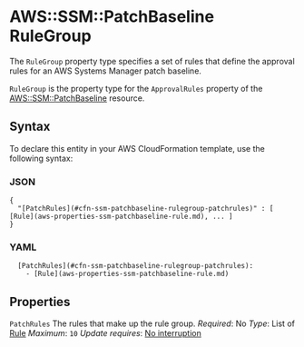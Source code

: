 # AWS::SSM::PatchBaseline RuleGroup<a name="aws-properties-ssm-patchbaseline-rulegroup"></a>

The `RuleGroup` property type specifies a set of rules that define the approval rules for an AWS Systems Manager patch baseline\.

 `RuleGroup` is the property type for the `ApprovalRules` property of the [AWS::SSM::PatchBaseline](https://docs.aws.amazon.com/AWSCloudFormation/latest/UserGuide/aws-resource-ssm-patchbaseline.html) resource\.

## Syntax<a name="aws-properties-ssm-patchbaseline-rulegroup-syntax"></a>

To declare this entity in your AWS CloudFormation template, use the following syntax:

### JSON<a name="aws-properties-ssm-patchbaseline-rulegroup-syntax.json"></a>

```
{
  "[PatchRules](#cfn-ssm-patchbaseline-rulegroup-patchrules)" : [ [Rule](aws-properties-ssm-patchbaseline-rule.md), ... ]
}
```

### YAML<a name="aws-properties-ssm-patchbaseline-rulegroup-syntax.yaml"></a>

```
  [PatchRules](#cfn-ssm-patchbaseline-rulegroup-patchrules):
    - [Rule](aws-properties-ssm-patchbaseline-rule.md)
```

## Properties<a name="aws-properties-ssm-patchbaseline-rulegroup-properties"></a>

`PatchRules`  <a name="cfn-ssm-patchbaseline-rulegroup-patchrules"></a>
The rules that make up the rule group\.
*Required*: No
*Type*: List of [Rule](aws-properties-ssm-patchbaseline-rule.md)
*Maximum*: `10`
*Update requires*: [No interruption](https://docs.aws.amazon.com/AWSCloudFormation/latest/UserGuide/using-cfn-updating-stacks-update-behaviors.html#update-no-interrupt)
